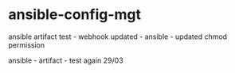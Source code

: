 # ansible-config-mgt

ansible artifact test - webhook updated - ansible - updated chmod permission

ansible - artifact - test again 29/03
